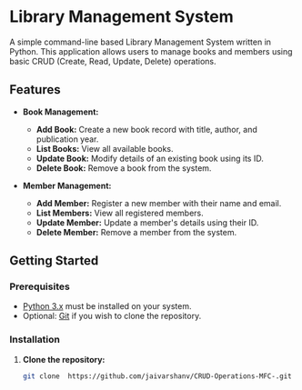 # Library Management System

A simple command-line based Library Management System written in Python. This application allows users to manage books and members using basic CRUD (Create, Read, Update, Delete) operations.

## Features

- **Book Management:**
  - **Add Book:** Create a new book record with title, author, and publication year.
  - **List Books:** View all available books.
  - **Update Book:** Modify details of an existing book using its ID.
  - **Delete Book:** Remove a book from the system.

- **Member Management:**
  - **Add Member:** Register a new member with their name and email.
  - **List Members:** View all registered members.
  - **Update Member:** Update a member's details using their ID.
  - **Delete Member:** Remove a member from the system.

## Getting Started

### Prerequisites

- [Python 3.x](https://www.python.org/downloads/) must be installed on your system.
- Optional: [Git](https://git-scm.com/downloads) if you wish to clone the repository.

### Installation

1. **Clone the repository:**
   ```bash
   git clone  https://github.com/jaivarshanv/CRUD-Operations-MFC-.git
